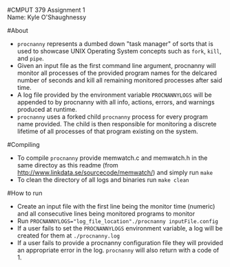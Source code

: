#CMPUT 379 Assignment 1  
Name: Kyle O'Shaughnessy
  
#About  
* `procnanny` represents a dumbed down "task manager" of sorts that is used to showcase UNIX Operating System concepts such as `fork`, `kill`, and `pipe`.   
* Given an input file as the first command line argument, procnanny will monitor all processes of the provided program names for the delcared number of seconds and kill all remaining monitored processes after said time.  
* A log file provided by the environment variable `PROCNANNYLOGS` will be appended to by procnanny with all info, actions,  errors, and warnings produced at runtime.  
* `procnanny` uses a forked child `procnanny` process for every program name provided. The child is then responsible for monitoring a discrete lifetime of all processes of that program existing on the system.  
  
#Compiling  
* To compile `procnanny` provide memwatch.c and memwatch.h in the same directoy as this readme (from http://www.linkdata.se/sourcecode/memwatch/) and simply run `make`  
* To clean the directory of all logs and binaries run `make clean`  
  
#How to run  
* Create an input file with the first line being the monitor time (numeric) and all consecutive lines being monitored programs to monitor  
* Run `PROCNANNYLOGS="log_file_location"./procnanny inputFile.config`  
* If a user fails to set the `PROCNANNYLOGS` environment variable, a log will be created for them at `./procnanny.log`  
* If a user fails to provide a procnanny configuration file they will provided an appropriate error in the log. `procnanny` will also return with a code of 1.  
